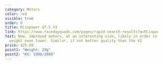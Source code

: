 ```yaml
---
category: Motors
color: red
visible: true
order: 8
title: RCinpower GT-S V3
link: https://www.racedayquads.com/pages/rapid-search-results?q=RCinpower+2107+plus
text: New, improved motors, at an interesting size, likely in order to get the
  weight even lower. Similar, if not better quality than the V2
price: $25.99
point1: "Weight: 29g"
point2: "KV: 1980/2080"
---
```

